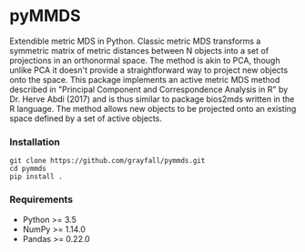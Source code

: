 # pyMMDS

Extendible metric MDS in Python. Classic metric MDS transforms a 
symmetric matrix of metric distances between N objects into a set of projections 
in an orthonormal space. The method is akin to PCA, though unlike PCA it doesn't 
provide a straightforward way to project new objects onto the space. This 
package implements an active metric MDS method described in "Principal Component 
and Correspondence Analysis in R" by Dr. Herve Abdi (2017) and is thus similar 
to package bios2mds written in the R language. The method allows new objects to 
be projected onto an existing space defined by a set of active objects.

### Installation

```
git clone https://github.com/grayfall/pymmds.git
cd pymmds
pip install .
```

### Requirements

- Python >= 3.5
- NumPy >= 1.14.0
- Pandas >= 0.22.0